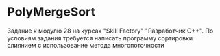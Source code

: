 # PolyMergeSort
Задание к модулю 28 на курсах "Skill Factory" "Разработчик С++". По условиям задания требуется написать программу сортировки слиянием с использование метода многопоточности
